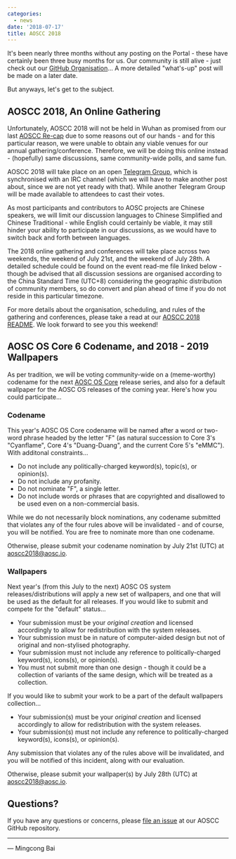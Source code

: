 ```yaml
---
categories:
  - news
date: '2018-07-17'
title: AOSCC 2018
---
```



It's been nearly three months without any posting on the Portal - these have certainly been three busy months for us. Our community is still alive - just check out our [GitHub Organisation](https://github.com/AOSC-Dev/)... A more detailed "what's-up" post will be made on a later date.

But anyways, let's get to the subject.

AOSCC 2018, An Online Gathering
-------------------------------

Unfortunately, AOSCC 2018 will not be held in Wuhan as promised from our last [AOSCC Re-cap](https://aosc.io/news/5959-aoscc-2017-re-cap) due to some reasons out of our hands - and for this particular reason, we were unable to obtain any viable venues for our annual gathering/conference. Therefore, we will be doing this online instead - (hopefully) same discussions, same community-wide polls, and same fun.

AOSCC 2018 will take place on an open [Telegram Group](https://t.me/aoscc2018), which is synchronised with an IRC channel (which we will have to make another post about, since we are not yet ready with that). While another Telegram Group will be made available to attendees to cast their votes.

As most participants and contributors to AOSC projects are Chinese speakers, we will limit our discussion languages to Chinese Simplified and Chinese Traditional - while English could certainly be viable, it may still hinder your ability to participate in our discussions, as we would have to switch back and forth between languages.

The 2018 online gathering and conferences will take place across two weekends, the weekend of July 21st, and the weekend of July 28th. A detailed schedule could be found on the event read-me file linked below - though be advised that all discussion sessions are organised according to the China Standard Time (UTC+8) considering the geographic distribution of community members, so do convert and plan ahead of time if you do not reside in this particular timezone.

For more details about the organisation, scheduling, and rules of the gathering and conferences, please take a read at our [AOSCC 2018 README](https://github.com/AOSC-Dev/aoscc/blob/master/2018/README.md). We look forward to see you this weekend!

AOSC OS Core 6 Codename, and 2018 - 2019 Wallpapers
---------------------------------------------------

As per tradition, we will be voting community-wide on a (meme-worthy) codename for the next [AOSC OS Core](https://github.com/AOSC-Dev/aosc-os-core) release series, and also for a default wallpaper for the AOSC OS releases of the coming year. Here's how you could participate...

### Codename

This year's AOSC OS Core codename will be named after a word or two-word phrase headed by the letter "F" (as natural succession to Core 3's "Cyanflame", Core 4's "Duang-Duang", and the current Core 5's "eMMC"). With additonal constraints...

- Do not include any politically-charged keyword(s), topic(s), or opinion(s).
- Do not include any profanity.
- Do not nominate "F", a single letter.
- Do not include words or phrases that are copyrighted and disallowed to be used even on a non-commercial basis.

While we do not necessarily block nominations, any codename submitted that violates any of the four rules above will be invalidated - and of course, you will be notified. You are free to nominate more than one codename.

Otherwise, please submit your codename nomination by July 21st (UTC) at [aoscc2018@aosc.io](mailto:aoscc2018@aosc.io).

### Wallpapers

Next year's (from this July to the next) AOSC OS system releases/distributions will apply a new set of wallpapers, and one that will be used as the default for all releases. If you would like to submit and compete for the "default" status...

- Your submission must be your *original creation* and licensed accordingly to allow for redistribution with the system releases.
- Your submission must be in nature of computer-aided design but not of original and non-stylised photography.
- Your submission must not include any reference to politically-charged keyword(s), icons(s), or opinion(s).
- You must not submit more than one design - though it could be a collection of variants of the same design, which will be treated as a collection.

If you would like to submit your work to be a part of the default wallpapers collection...

- Your submission(s) must be your *original creation* and licensed accordingly to allow for redistribution with the system releases.
- Your submission(s) must not include any reference to politically-charged keyword(s), icons(s), or opinion(s).

Any submission that violates any of the rules above will be invalidated, and you will be notified of this incident, along with our evaluation.

Otherwise, please submit your wallpaper(s) by July 28th (UTC) at [aoscc2018@aosc.io](mailto:aoscc2018@aosc.io).

Questions?
----------

If you have any questions or concerns, please [file an issue](https://github.com/AOSC-Dev/aoscc/issues/new) at our AOSCC GitHub repository.

----

— Mingcong Bai
